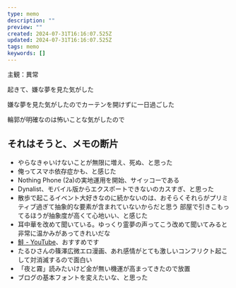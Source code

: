 ```yaml
---
type: memo
description: ""
preview: ""
created: 2024-07-31T16:16:07.525Z
updated: 2024-07-31T16:16:07.525Z
tags: memo
keywords: []
---
```

主観：異常

起きて、嫌な夢を見た気がした

嫌な夢を見た気がしたのでカーテンを開けずに一日過ごした

輪郭が明確なのは怖いことな気がしたので

## それはそうと、メモの断片
- やらなきゃいけないことが無限に増え、死ぬ、と思った
- 俺ってスマホ依存症かも、と感じた
- Nothing Phone (2a)の実地運用を開始、サイッコーである
- Dynalist、モバイル版からエクスポートできないのカスすぎ、と思った
- 散歩で起こるイベント大好きなのに続かないのは、おそらくそれらがプリミティブ過ぎて抽象的な要素が含まれていないからだと思う 部屋で引きこもってるほうが抽象度が高くて心地いい、と感じた
- 耳中華を改めて聞いている。ゆっくり霊夢の声ってこう改めて聞いてみると非常に温かみがあってきれいだな
- [鮭 - YouTube](https://www.youtube.com/watch?v=tG-fK1EJMwI)、おすすめです
- たるひさんの篠澤広微エロ漫画、あれ感情がとても激しいコンフリクト起こして対消滅するので面白い
- 「夜と霧」読みたいけど金が無い機運が高まってきたので放置
- ブログの基本フォントを変えたいな、と思った
